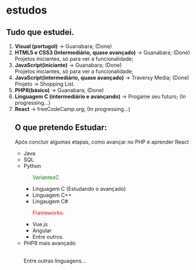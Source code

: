 # estudos

 <h2>Tudo que estudei.</h2>

 <ol type="1">
     <li>
        <strong>Visual (portugol)</strong> -> Guanabara; (Done)
     </li>
     <li>
        <strong>HTML5 e CSS3 (Intermediário, quase avançado)</strong> -> Guanabara; (Done)<br> 
            Projetos iniciantes, só para ver a funcionalidade;
     </li>
     <li>
        <strong>JavaScript(iniciante)</strong> -> Guanabara; (Done)<br>
            Projetos iniciantes, só para ver a funcionalidade;
     </li>
     <li>
        <strong>JavaScript(intermediário, quase avançado)</strong> -> Traversy Media; (Done) <br>
            Projeto -> Shopping List.
     </li>
     <li>
        <strong>PHP8(básico)</strong> -> Guanabara; (Done)
     </li>
     <li>
        <strong>Linguagem C (intermediário e avançando)</strong> -> Progame seu futuro; (In progressing...)
     </li>
    <li>
        <strong>React</strong> -> freeCodeCamp.org; (In progressing...)
    </li>
 </ul>


<h2> O que pretendo Estudar: </h2>
<p> Após concluir algumas etapas, como avançar no PHP e aprender React </p>

<ul>
   <li>Java</li>
   <li>SQL</li>
   <li>Python</li>
   <ul>
      <p style="color: green">VariantesC</p>
      <li>Linguagem C (Estudando o avançado)</li>
      <li>Linguagem C++</li>
      <li>Lingaugem C#</li>
    </ul>
   <ul>
      <p style="color: red">Frameworks:</p>
      <li>Vue.js</li>
      <li>Angular</li>
      <li>Entre outros.</li>
   </ul>
   <li>PHP8 mais avançado</li>
   <br>
   <p> Entre outras linguagens... </p>
</ul>
